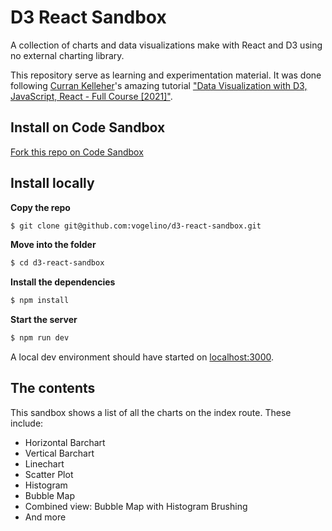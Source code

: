 # D3 React Sandbox
A collection of charts and data visualizations make with React and D3 using no external charting library.

This repository serve as learning and experimentation material. It was done following [Curran Kelleher](https://github.com/datavis-tech)'s amazing tutorial ["Data Visualization with D3, JavaScript, React - Full Course [2021]"](https://www.youtube.com/watch?v=2LhoCfjm8R4).

## Install on Code Sandbox

[Fork this repo on Code Sandbox](https://codesandbox.io/s/github/vogelino/d3-react-sandbox/tree/main/)

## Install locally
**Copy the repo**
```sh
$ git clone git@github.com:vogelino/d3-react-sandbox.git
```
**Move into the folder**
```sh
$ cd d3-react-sandbox
```
**Install the dependencies**
```sh
$ npm install
```
**Start the server**
```sh
$ npm run dev
```
A local dev environment should have started on [localhost:3000](http://locahost:3000).

## The contents
This sandbox shows a list of all the charts on the index route. These include:
- Horizontal Barchart
- Vertical Barchart
- Linechart
- Scatter Plot
- Histogram
- Bubble Map
- Combined view: Bubble Map with Histogram Brushing
- And more
